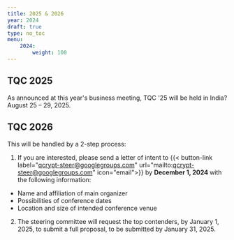 ```yaml
---
title: 2025 & 2026
year: 2024
draft: true
type: no_toc
menu:
    2024:
        weight: 100
---
```


## TQC 2025

As announced at this year's business meeting, TQC '25 will be held in India? August 25 – 29, 2025.

## TQC 2026

This will be handled by a 2-step process:
1. If you are interested, please send a letter of intent to
{{< button-link label="qcrypt-steer@googlegroups.com" url="mailto:qcrypt-steer@googlegroups.com" icon="email">}} by <strong> December 1, 2024 </strong>  with the following information:
- Name and affiliation of main organizer
- Possibilities of conference dates
- Location and size of intended conference venue
2. The steering committee will request the top contenders, by January 1, 2025, to submit a full proposal, to be submitted by January 31, 2025.

